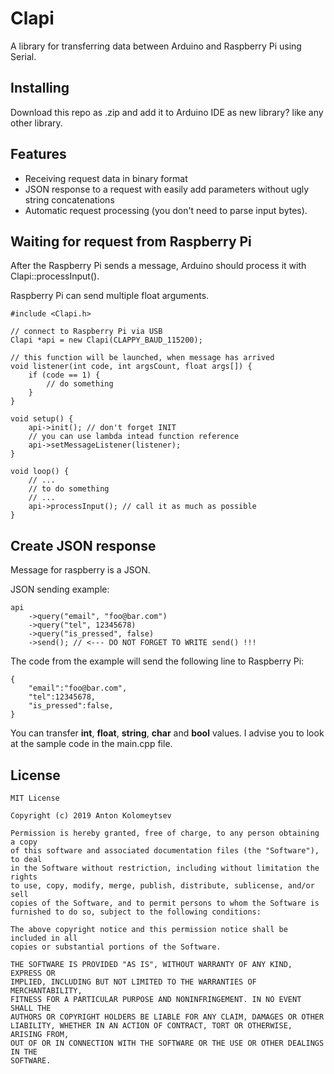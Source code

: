 # Clapi

A library for transferring data between Arduino and Raspberry Pi using Serial.

## Installing

Download this repo as .zip and add it to Arduino IDE as new library? like any other library.

## Features

* Receiving request data in binary format
* JSON response to a request with easily add parameters without ugly string concatenations
* Automatic request processing (you don't need to parse input bytes).

## Waiting for request from Raspberry Pi

After the Raspberry Pi sends a message, Arduino should process it with Clapi::processInput(). 

Raspberry Pi can send multiple float arguments.

```
#include <Clapi.h>

// connect to Raspberry Pi via USB
Clapi *api = new Clapi(CLAPPY_BAUD_115200);

// this function will be launched, when message has arrived
void listener(int code, int argsCount, float args[]) {
    if (code == 1) {
        // do something
    }
}

void setup() {
    api->init(); // don't forget INIT
    // you can use lambda intead function reference
    api->setMessageListener(listener);
}

void loop() {
    // ...
    // to do something
    // ...
    api->processInput(); // call it as much as possible
}
```

## Create JSON response

Message for raspberry is a JSON.

JSON sending example:

```
api
    ->query("email", "foo@bar.com")
    ->query("tel", 12345678)
    ->query("is_pressed", false)
    ->send(); // <--- DO NOT FORGET TO WRITE send() !!!
```

The code from the example will send the following line to Raspberry Pi:

```
{
    "email":"foo@bar.com",
    "tel":12345678,
    "is_pressed":false,
}
```

You can transfer **int**, **float**, **string**, **char** and **bool** values. I advise you to look at the sample code in the main.cpp file.

## License

```
MIT License

Copyright (c) 2019 Anton Kolomeytsev

Permission is hereby granted, free of charge, to any person obtaining a copy
of this software and associated documentation files (the "Software"), to deal
in the Software without restriction, including without limitation the rights
to use, copy, modify, merge, publish, distribute, sublicense, and/or sell
copies of the Software, and to permit persons to whom the Software is
furnished to do so, subject to the following conditions:

The above copyright notice and this permission notice shall be included in all
copies or substantial portions of the Software.

THE SOFTWARE IS PROVIDED "AS IS", WITHOUT WARRANTY OF ANY KIND, EXPRESS OR
IMPLIED, INCLUDING BUT NOT LIMITED TO THE WARRANTIES OF MERCHANTABILITY,
FITNESS FOR A PARTICULAR PURPOSE AND NONINFRINGEMENT. IN NO EVENT SHALL THE
AUTHORS OR COPYRIGHT HOLDERS BE LIABLE FOR ANY CLAIM, DAMAGES OR OTHER
LIABILITY, WHETHER IN AN ACTION OF CONTRACT, TORT OR OTHERWISE, ARISING FROM,
OUT OF OR IN CONNECTION WITH THE SOFTWARE OR THE USE OR OTHER DEALINGS IN THE
SOFTWARE.
```